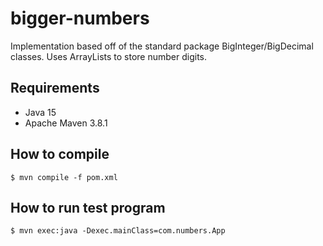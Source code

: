 # bigger-numbers
Implementation based off of the standard package BigInteger/BigDecimal classes. Uses ArrayLists to store number digits.
## Requirements
- Java 15
- Apache Maven 3.8.1
## How to compile
`$ mvn compile -f pom.xml`
## How to run test program
`$ mvn exec:java -Dexec.mainClass=com.numbers.App`
